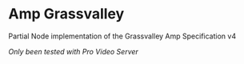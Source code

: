 # Amp Grassvalley

Partial Node implementation of the Grassvalley Amp Specification v4

*Only been tested with Pro Video Server*
